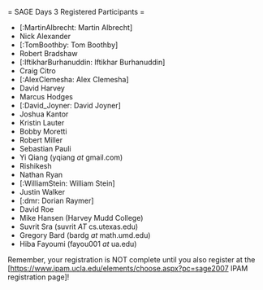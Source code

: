 = SAGE Days 3 Registered Participants =

 * [:MartinAlbrecht: Martin Albrecht]
 * Nick Alexander
 * [:TomBoothby: Tom Boothby] 
 * Robert Bradshaw
 * [:IftikharBurhanuddin: Iftikhar Burhanuddin]  
 * Craig Citro
 * [:AlexClemesha: Alex Clemesha]
 * David Harvey
 * Marcus Hodges
 * [:David_Joyner: David Joyner]
 * Joshua Kantor
 * Kristin Lauter
 * Bobby Moretti
 * Robert Miller
 * Sebastian Pauli
 * Yi Qiang (yqiang _at_ gmail.com)
 * Rishikesh
 * Nathan Ryan
 * [:WilliamStein: William Stein]
 * Justin Walker
 * [:dmr: Dorian Raymer]
 * David Roe
 * Mike Hansen (Harvey Mudd College)
 * Suvrit Sra (suvrit _AT_ cs.utexas.edu)
 * Gregory Bard (bardg _at_ math.umd.edu)
 * Hiba Fayoumi (fayou001 _at_ ua.edu) 

Remember, your registration is NOT complete until you also register at the 
[https://www.ipam.ucla.edu/elements/choose.aspx?pc=sage2007 IPAM registration page]!
